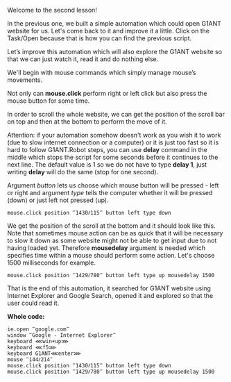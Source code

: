 Welcome to the second lesson!

In the previous one, we built a simple automation which could open G1ANT website for us. Let's come back to it and improve it a little. Click on the Task/Open because that is how you can find the previous script.

Let’s improve this automation which will also explore the G1ANT website so that we can just watch it, read it and do nothing else.

We'll begin with mouse commands which simply manage mouse’s movements.

Not only can **mouse.click** perform right or left click but also press the mouse button for some time.

In order to scroll the whole website, we can get the position of the scroll bar on top and then at the bottom to perform the move of it.

Attention: if your automation somehow doesn't work as you wish it to work (due to slow internet connection or a computer) or it is just too fast so it is hard to follow G1ANT.Robot steps, you can use **delay** command in the middle which stops the script for some seconds before it continues to the next line. The default value is 1 so we do not have to type **delay 1**, just writing **delay** will do the same (stop for one second).

Argument *button* lets us choose which mouse button will be pressed - left or right and argument *type* tells the computer whether it will be pressed (down) or just left not pressed (up).

```
mouse.click position ‴1430⫽115‴ button left type down
```

We get the position of the scroll at the bottom and it should look like this. Note that sometimes mouse action can be as quick that it will be necessary to slow it down as some website might not be able to get input due to not having loaded yet. Therefore **mousedelay** argument is needed which specifies time within a mouse should perform some action. Let's choose 1500 milliseconds for example.

```
mouse.click position ‴1429⫽780‴ button left type up mousedelay 1500
```

That is the end of this automation, it searched for G1ANT website using Internet Explorer and Google Search, opened it and explored so that the user could read it.

**Whole code:**
```
ie.open ‴google.com‴
window ‴Google - Internet Explorer‴
keyboard ⋘win+up⋙
keyboard ⋘f5⋙
keyboard G1ANT⋘enter⋙
mouse ‴144⫽214‴
mouse.click position ‴1430⫽115‴ button left type down
mouse.click position ‴1429⫽780‴ button left type up mousedelay 1500
```
